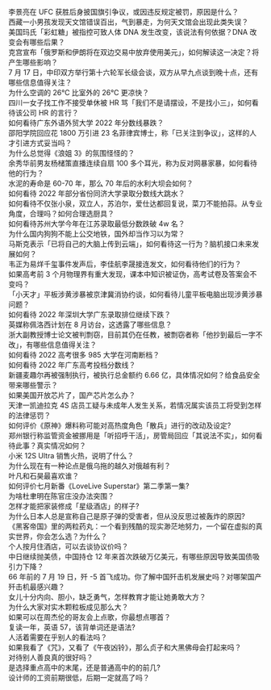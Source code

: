 李景亮在 UFC 获胜后身披国旗引争议，或因违反规定被罚，原因是什么？  
西藏一小男孩发现天文馆错误百出，气到暴走，为何天文馆会出现此类失误？  
美国玛氏「彩虹糖」被指控可致人体 DNA 发生改变，该说法有何依据？DNA 改变会有哪些后果？  
克宫宣布「俄罗斯和伊朗将在双边交易中放弃使用美元」，如何解读这一决定？将产生哪些影响？  
7 月 17 日，中印双方举行第十六轮军长级会谈，双方从早九点谈到晚十点，还有哪些信息值得关注？  
为什么空调的 26℃ 比室外的 26℃ 更凉快？  
四川一女子找工作不接受单休被 HR 骂「我们不是请摆设，不是找小三」，如何看待该公司 HR 的言行？  
如何看待广东外语外贸大学 2022 年分数线暴跌？  
邵阳学院回应花 1800 万引进 23 名菲律宾博士，称「已关注到争议」，这样的人才引进方式妥当吗？  
为什么总觉得《浪姐 3》的氛围怪怪的？  
余秀华前男友杨槠策直播连续自扇 100 多个耳光，称为反对网暴家暴，如何看待他的行为？  
水泥的寿命是 60-70 年，那么 70 年后的水利大坝会如何？  
如何看待 2022 年部分省份同济大学录取分数线大跳水？  
如何看待不仅张小泉，双立人，苏泊尔，爱仕达都回复说，菜刀不能拍蒜。从专业角度，合理吗？如何合理选厨具？  
如何看待苏州大学今年在江苏录取最低分数跌破 4w 名？  
为什么国内狗狗不能上公交地铁，国外却当作习以为常？  
马斯克表示「已将自己的大脑上传到云端」，如何看待这一行为？脑机接口未来发展如何？  
韦正为易烊千玺事件发声后，李佳航李晟接连发文，如何看待他们的行为？  
如果高考前 3 个月物理界有重大发现，课本中知识被证伪，高考试卷及答案会不变吗？  
「小天才」平板涉黄涉暴被京津冀消协约谈，如何看待儿童平板电脑出现涉黄涉暴问题？  
如何看待 2022 年深圳大学广东录取排位继续下跌？  
英媒称佩洛西计划在 8 月访台，这透露了哪些信息？  
浙大副教授博士论文被判剽窃，目前其仍在任教，被剽窃者称「他抄到最后一字不改」，有哪些信息值得关注？  
如何看待 2022 高考很多 985 大学在河南断档？  
如何看待 2022 年广东高考投档分数线？  
新疆麦趣尔再被强制执行，被执行总金额约 6.66 亿，具体情况如何？给食品安全带来哪些警示？  
如果美国开放芯片了，国产芯片怎么办？  
天津一凯迪拉克 4S 店员工疑与未成年人发生关系，若情况属实该员工将受到怎样的法律惩罚？  
如何评价《原神》爆料称可能对高热度角色「散兵」进行的改动及设定?  
郑州银行称监管资金被挪用是「听招呼干活」，房管局回应「其说法不实」，如何看待此事？真实情况如何？  
小米 12S Ultra 销售火热，说明了什么？  
为什么现在有一种论点是俄乌拖的越久对俄越有利？  
叶凡和石昊最喜欢谁？  
如何评价七月新番《LoveLive Superstar》第二季第一集?  
为啥杜聿明在陈官庄没办法突围？  
怎样才能把家装修成「星级酒店」的样子?  
为什么日本人总是宣称自己是原子弹的受害者，但从没反思过被轰炸的原因?  
《黑客帝国》里的两粒药丸：一个看到残酷的现实渺茫地努力，一个留在虚拟的真实世界，你会怎么选？为什么？  
个人按月住酒店，可以去谈协议价吗？  
中日继续抛美债，中国持仓 12 年来首次跌破万亿美元，有哪些原因导致美国债吸引力下降？  
66 年前的 7 月 19 日，歼 -5 首飞成功。你了解中国歼击机发展史吗？对哪架国产歼击机最感兴趣？  
女儿十分内向、胆小，缺乏勇气，怎样教育才能让她勇敢大方？  
为什么大家对实木颗粒板成见那么大？  
如果可以在周杰伦的哥友会上点歌，你最想点哪首？  
复读一年，英语 57，该背单词还是语法?  
人活着需要在乎别人的看法吗？  
如果我看了《咒》，又看了《午夜凶铃》，那么贞子和大黑佛母会打起来吗？  
对待别人善良真的很好吗？  
是选择重点高中的末尾，还是普通高中的的前几?  
设计师的工资前期很低，后期一定就高了吗？  
